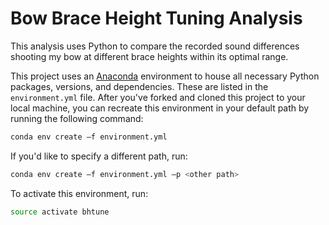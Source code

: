 # Bow Brace Height Tuning Analysis

This analysis uses Python to compare the recorded sound differences shooting my bow at different brace heights within its optimal range.


This project uses an [Anaconda](www.anaconda.com) environment to house all necessary Python packages, versions, and dependencies. These are listed in the `environment.yml` file. After you've forked and cloned this project to your local machine, you can recreate this environment in your default path by running the following command:

```bash
conda env create –f environment.yml
```

If you'd like to specify a different path, run:

```bash
conda env create –f environment.yml –p <other path>
```

To activate this environment, run:

```bash
source activate bhtune
```
